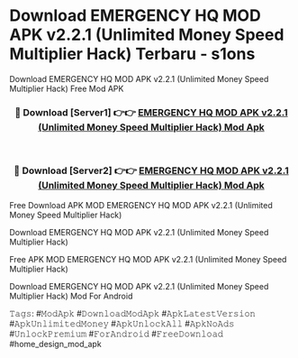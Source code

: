 # Download EMERGENCY HQ MOD APK v2.2.1 (Unlimited Money Speed Multiplier Hack) Terbaru - s1ons
Download EMERGENCY HQ MOD APK v2.2.1 (Unlimited Money Speed Multiplier Hack) Free Mod APK

<div align="center">
<h3>🔴 Download [Server1] 👉👉 <a href="https://apk-comot.site?title=EMERGENCY_HQ_MOD_APK_v2.2.1_(Unlimited_Money_Speed_Multiplier_Hack)">EMERGENCY HQ MOD APK v2.2.1 (Unlimited Money Speed Multiplier Hack) Mod Apk</a></h3><br>

<h3>🔴 Download [Server2] 👉👉 <a href="https://apk-comot.site?title=EMERGENCY_HQ_MOD_APK_v2.2.1_(Unlimited_Money_Speed_Multiplier_Hack)">EMERGENCY HQ MOD APK v2.2.1 (Unlimited Money Speed Multiplier Hack) Mod Apk</a></h3>
</div>


Free Download APK MOD EMERGENCY HQ MOD APK v2.2.1 (Unlimited Money Speed Multiplier Hack)

Download EMERGENCY HQ MOD APK v2.2.1 (Unlimited Money Speed Multiplier Hack) 

Free APK MOD EMERGENCY HQ MOD APK v2.2.1 (Unlimited Money Speed Multiplier Hack) 

Download EMERGENCY HQ MOD APK v2.2.1 (Unlimited Money Speed Multiplier Hack) Mod For Android

𝚃𝚊𝚐𝚜: #𝙼𝚘𝚍𝙰𝚙𝚔 #𝙳𝚘𝚠𝚗𝚕𝚘𝚊𝚍𝙼𝚘𝚍𝙰𝚙𝚔 #𝙰𝚙𝚔𝙻𝚊𝚝𝚎𝚜𝚝𝚅𝚎𝚛𝚜𝚒𝚘𝚗 #𝙰𝚙𝚔𝚄𝚗𝚕𝚒𝚖𝚒𝚝𝚎𝚍𝙼𝚘𝚗𝚎𝚢 #𝙰𝚙𝚔𝚄𝚗𝚕𝚘𝚌𝚔𝙰𝚕𝚕 #𝙰𝚙𝚔𝙽𝚘𝙰𝚍𝚜 #𝚄𝚗𝚕𝚘𝚌𝚔𝙿𝚛𝚎𝚖𝚒𝚞𝚖 #𝙵𝚘𝚛𝙰𝚗𝚍𝚛𝚘𝚒𝚍 #𝙵𝚛𝚎𝚎𝙳𝚘𝚠𝚗𝚕𝚘𝚊𝚍 #home_design_mod_apk